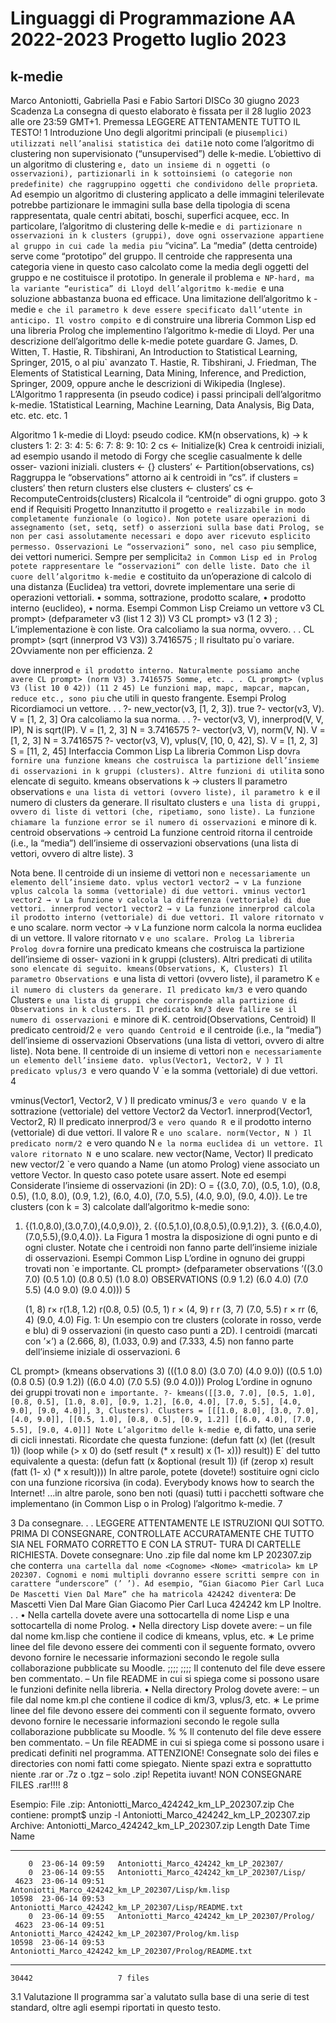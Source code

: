 # Linguaggi di Programmazione AA 2022-2023 Progetto luglio 2023
## k-medie
Marco Antoniotti, Gabriella Pasi e Fabio Sartori DISCo
30 giugno 2023
Scadenza
La consegna di questo elaborato è fissata per il 28 luglio 2023 alle ore 23:59 GMT+1.
Premessa
LEGGERE ATTENTAMENTE TUTTO IL TESTO!
1 Introduzione
Uno degli algoritmi principali (e piu` semplici) utilizzati nell’analisi statistica dei dati1 `e noto come l’algoritmo di clustering non supervisionato (“unsupervised”) delle k-medie.
L’obiettivo di un algoritmo di clustering `e, dato un insieme di n oggetti (o osservazioni), partizionarli in k sottoinsiemi (o categorie non predefinite) che raggruppino oggetti che condividono delle propriet`a. Ad esempio un algoritmo di clustering applicato a delle immagini telerilevate potrebbe partizionare le immagini sulla base della tipologia di scena rappresentata, quale centri abitati, boschi, superfici acquee, ecc. In particolare, l’algoritmo di clustering delle k-medie `e di partizionare n osservazioni in k clusters (gruppi), dove ogni osservazione appartiene al gruppo in cui cade la media piu` “vicina”. La “media” (detta centroide) serve come “prototipo” del gruppo. Il centroide che rappresenta una categoria viene in questo caso calcolato come la media degli oggetti del gruppo e ne costituisce il prototipo.
In generale il problema `e NP-hard, ma la variante “euristica” di Lloyd dell’algoritmo k-medie `e una soluzione abbastanza buona ed efficace. Una limitazione dell’algoritmo k -medie `e che il parametro k deve essere specificato dall’utente in anticipo.
Il vostro compito `e di construire una libreria Common Lisp ed una libreria Prolog che implementino l’algoritmo k-medie di Lloyd.
Per una descrizione dell’algoritmo delle k-medie potete guardare G. James, D. Witten, T. Hastie, R. Tibshirani, An Introduction to Statistical Learning, Springer, 2015, o al piu` avanzato T. Hastie, R. Tibshirani, J. Friedman, The Elements of Statistical Learning, Data Mining, Inference, and Prediction, Springer, 2009, oppure anche le descrizioni di Wikipedia (Inglese).
L’Algoritmo 1 rappresenta (in pseudo codice) i passi principali dell’algoritmo k-medie.
1Statistical Learning, Machine Learning, Data Analysis, Big Data, etc. etc. etc. 1
 
 Algoritmo 1 k-medie di Lloyd: pseudo codice. KM(n observations, k) → k clusters
 1:
2: 3:
4: 5: 6: 7: 8:
9: 10:
2
cs ← Initialize(k)
Crea k centroidi iniziali, ad esempio usando il metodo di Forgy che sceglie casualmente k delle osser- vazioni iniziali.
clusters ← {}
clusters′ ← Partition(observations, cs)
Raggruppa le “observations” attorno ai k centroidi in “cs”.
if clusters = clusters′ then return clusters
else
clusters ← clusters′
cs ← RecomputeCentroids(clusters) Ricalcola il “centroide” di ogni gruppo.
goto 3 end if
Requisiti Progetto
 Innanzitutto il progetto `e realizzabile in modo completamente funzionale (o logico). Non potete usare operazioni di assegnamento (set, setq, setf) o asserzioni sulla base dati Prolog, se non per casi assolutamente necessari e dopo aver ricevuto esplicito permesso.
Osservazioni
Le “osservazioni” sono, nel caso piu` semplice, dei vettori numerici. Sempre per semplicit`a2 in Common Lisp ed in Prolog potete rappresentare le “osservazioni” con delle liste.
Dato che il cuore dell’algoritmo k-medie `e costituito da un’operazione di calcolo di una distanza (Euclidea) tra vettori, dovrete implementare una serie di operazioni vettoriali.
• somma, sottrazione, prodotto scalare, • prodotto interno (euclideo),
• norma.
Esempi Common Lisp Creiamo un vettore v3
CL prompt> (defparameter v3 (list 1 2 3))
V3
CL prompt> v3
(1 2 3) ; L’implementazione  ́e con liste.
Ora calcoliamo la sua norma, ovvero. . .
CL prompt> (sqrt (innerprod V3 V3))
3.7416575 ; Il risultato pu`o variare. 2Ovviamente non per efficienza.
 2

dove innerprod `e il prodotto interno. Naturalmente possiamo anche avere CL prompt> (norm V3)
3.7416575
Somme, etc. . .
CL prompt> (vplus V3 (list 10 0 42))
(11 2 45)
Le funzioni map, mapc, mapcar, mapcan, reduce etc., sono piu` che utili in questo frangente.
Esempi Prolog
Ricordiamoci un vettore. . .
?- new_vector(v3, [1, 2, 3]).
true
?- vector(v3, V).
V = [1, 2, 3]
Ora calcoliamo la sua norma. . .
?- vector(v3, V), innerprod(V, V, IP), N is sqrt(IP).
V = [1, 2, 3]
N = 3.7416575
?- vector(v3, V), norm(V, N).
V = [1, 2, 3]
N = 3.7416575
?- vector(v3, V), vplus(V, [10, 0, 42], S).
V = [1, 2, 3]
S = [11, 2, 45]
Interfaccia
Common Lisp
La libreria Common Lisp dovr`a fornire una funzione kmeans che costruisca la partizione dell’insieme di osservazioni in k gruppi (clusters). Altre funzioni di utilit`a sono elencate di seguito.
kmeans observations k → clusters
Il parametro observations `e una lista di vettori (ovvero liste), il parametro k `e il numero di clusters da generare. Il risultato clusters `e una lista di gruppi, ovvero di liste di vettori (che, ripetiamo, sono liste). La funzione chiamare la funzione error se il numero di osservazioni `e minore di k.
centroid observations → centroid
La funzione centroid ritorna il centroide (i.e., la “media”) dell’insieme di osservazioni observations (una lista di vettori, ovvero di altre liste).
  3

Nota bene. Il centroide di un insieme di vettori non `e necessariamente un elemento dell’insieme dato.
vplus vector1 vector2 → v
La funzione vplus calcola la somma (vettoriale) di due vettori.
vminus vector1 vector2 → v
La funzione v calcola la differenza (vettoriale) di due vettori.
innerprod vector1 vector2 → v
La funzione innerprod calcola il prodotto interno (vettoriale) di due vettori. Il valore ritornato v `e uno
scalare.
norm vector → v
La funzione norm calcola la norma euclidea di un vettore. Il valore ritornato v `e uno scalare.
Prolog
La libreria Prolog dovr`a fornire una predicato kmeans che costruisca la partizione dell’insieme di osser- vazioni in k gruppi (clusters). Altri predicati di utilit`a sono elencate di seguito.
kmeans(Observations, K, Clusters)
Il parametro Observations `e una lista di vettori (ovvero liste), il parametro K `e il numero di clusters da generare. Il predicato km/3 `e vero quando Clusters `e una lista di gruppi che corrisponde alla partizione di Observations in k clusters.
Il predicato km/3 deve fallire se il numero di osservazioni `e minore di K.
centroid(Observations, Centroid)
Il predicato centroid/2 `e vero quando Centroid `e il centroide (i.e., la “media”) dell’insieme di osservazioni Observations (una lista di vettori, ovvero di altre liste).
Nota bene. Il centroide di un insieme di vettori non `e necessariamente un elemento dell’insieme dato.
vplus(Vector1, Vector2, V )
Il predicato vplus/3 `e vero quando V `e la somma (vettoriale) di due vettori.
       4

 vminus(Vector1, Vector2, V )
Il predicato vminus/3 `e vero quando V `e la sottrazione (vettoriale) del vettore Vector2 da Vector1.
innerprod(Vector1, Vector2, R)
Il predicato innerprod/3 `e vero quando R `e il prodotto interno (vettoriale) di due vettori. Il valore R `e
uno scalare. norm(Vector, N )
Il predicato norm/2 `e vero quando N `e la norma euclidea di un vettore. Il valore ritornato N `e uno scalare. new vector(Name, Vector)
Il predicato new vector/2 `e vero quando a Name (un atomo Prolog) viene associato un vettore Vector. In questo caso potete usare assert.
Note ed esempi
Considerate l’insieme di osservazioni (in 2D):
O = {(3.0, 7.0), (0.5, 1.0), (0.8, 0.5), (1.0, 8.0), (0.9, 1.2), (6.0, 4.0), (7.0, 5.5),
(4.0, 9.0), (9.0, 4.0)}.
Le tre clusters (con k = 3) calcolate dall’algoritmo k-medie sono:
1. {(1.0,8.0),(3.0,7.0),(4.0,9.0)}, 2. {(0.5,1.0),(0.8,0.5),(0.9,1.2)}, 3. {(6.0,4.0),(7.0,5.5),(9.0,4.0)}.
La Figura 1 mostra la disposizione di ogni punto e di ogni cluster. Notate che i centroidi non fanno parte dell’insieme iniziale di osservazioni.
Esempi
Common Lisp
L’ordine in ognuno dei gruppi trovati non `e importante.
CL prompt> (defparameter observations
              ’((3.0 7.0) (0.5 1.0) (0.8 0.5) (1.0 8.0)
   OBSERVATIONS
(0.9 1.2) (6.0 4.0) (7.0 5.5)
(4.0 9.0) (9.0 4.0)))
5

   (1, 8) r×
r(1.8, 1.2) r(0.8, 0.5)
(0.5, 1)
r
×
(4, 9) r
r
(3, 7)
(7.0, 5.5) r
×
rr
(6, 4) (9.0, 4.0)
 Fig. 1: Un esempio con tre clusters (colorate in rosso, verde e blu) di 9 osservazioni (in questo caso punti a 2D). I centroidi (marcati con ’×’) a (2.666, 8), (1.033, 0.9) and (7.333, 4.5) non fanno parte dell’insieme iniziale di osservazioni.
6

CL prompt> (kmeans observations 3)
(((1.0 8.0) (3.0 7.0) (4.0 9.0))
 ((0.5 1.0) (0.8 0.5) (0.9 1.2))
 ((6.0 4.0) (7.0 5.5) (9.0 4.0)))
Prolog
L’ordine in ognuno dei gruppi trovati non `e importante.
?- kmeans([[3.0, 7.0], [0.5, 1.0], [0.8, 0.5], [1.0, 8.0],
           [0.9, 1.2], [6.0, 4.0], [7.0, 5.5],
           [4.0, 9.0], [9.0, 4.0]],
           3,
           Clusters).
Clusters = [[[1.0, 8.0], [3.0, 7.0], [4.0, 9.0]],
            [[0.5, 1.0], [0.8, 0.5], [0.9, 1.2]]
            [[6.0, 4.0], [7.0, 5.5], [9.0, 4.0]]]
Note
L’algoritmo delle k-medie `e, di fatto, una serie di cicli innestati. Ricordate che questa funzione:
(defun fatt (x)
  (let ((result 1))
    (loop while (> x 0)
          do (setf result (* x result)
x (1- x)))
result))
E` del tutto equivalente a questa:
(defun fatt (x &optional (result 1))
  (if (zerop x)
      result
      (fatt (1- x) (* x result))))
In altre parole, potete (dovete!) sostituire ogni ciclo con una funzione ricorsiva (in coda).
Everybody knows how to search the Internet!
...in altre parole, sono ben noti (quasi) tutti i pacchetti software che implementano (in Common Lisp o in Prolog) l’algoritmo k-medie.
7

3 Da consegnare. . .
LEGGERE ATTENTAMENTE LE ISTRUZIONI QUI SOTTO.
PRIMA DI CONSEGNARE, CONTROLLATE ACCURATAMENTE CHE TUTTO SIA NEL FORMATO CORRETTO E CON LA STRUT- TURA DI CARTELLE RICHIESTA.
Dovete consegnare:
Uno .zip file dal nome <Cognome> <Nome> <matricola> km LP 202307.zip che conterr`a una
cartella dal nome <Cognome> <Nome> <matricola> km LP 202307.
Cognomi e nomi multipli dovranno essere scritti sempre con in carattere “underscore” (’ ’). Ad esempio, “Gian Giacomo Pier Carl Luca De Mascetti Vien Dal Mare” che ha matricola 424242 diventer`a:
De Mascetti Vien Dal Mare Gian Giacomo Pier Carl Luca 424242 km LP
Inoltre. . .
• Nella cartella dovete avere una sottocartella di nome Lisp e una sottocartella di nome Prolog. • Nella directory Lisp dovete avere:
– un file dal nome km.lisp che contiene il codice di kmeans, vplus, etc.
∗ Le prime linee del file devono essere dei commenti con il seguente formato, ovvero devono fornire le necessarie informazioni secondo le regole sulla collaborazione pubblicate su Moodle.
                 ;;;; <Cognome> <Nome> <Matricola>
                 ;;;; <eventuali collaborazioni>
Il contenuto del file deve essere ben commentato.
– Un file README in cui si spiega come si possono usare le funzioni definite nella libreria.
• Nella directory Prolog dovete avere:
– un file dal nome km.pl che contiene il codice di km/3, vplus/3, etc.
∗ Le prime linee del file devono essere dei commenti con il seguente formato, ovvero devono fornire le necessarie informazioni secondo le regole sulla collaborazione pubblicate su Moodle.
                 % <Cognome> <Nome> <Matricola>
                 % <eventuali collaborazioni>
Il contenuto del file deve essere ben commentato.
– Un file README in cui si spiega come si possono usare i predicati definiti nel programma.
ATTENZIONE! Consegnate solo dei files e directories con nomi fatti come spiegato. Niente spazi extra e soprattutto niente .rar or .7z o .tgz – solo .zip!
Repetita iuvant! NON CONSEGNARE FILES .rar!!!!
8

Esempio:
File .zip: Antoniotti_Marco_424242_km_LP_202307.zip Che contiene:
prompt$ unzip -l Antoniotti_Marco_424242_km_LP_202307.zip
Archive:  Antoniotti_Marco_424242_km_LP_202307.zip
  Length     Date   Time    Name
 --------    ----   ----    ----
        0  23-06-14 09:59   Antoniotti_Marco_424242_km_LP_202307/
        0  23-06-14 09:55   Antoniotti_Marco_424242_km_LP_202307/Lisp/
     4623  23-06-14 09:51   Antoniotti_Marco_424242_km_LP_202307/Lisp/km.lisp
    10598  23-06-14 09:53   Antoniotti_Marco_424242_km_LP_202307/Lisp/README.txt
        0  23-06-14 09:55   Antoniotti_Marco_424242_km_LP_202307/Prolog/
     4623  23-06-14 09:51   Antoniotti_Marco_424242_km_LP_202307/Prolog/km.lisp
    10598  23-06-14 09:53   Antoniotti_Marco_424242_km_LP_202307/Prolog/README.txt
 --------                   -------
    30442                   7 files
3.1 Valutazione
Il programma sar`a valutato sulla base di una serie di test standard, oltre agli esempi riportati in questo testo.


